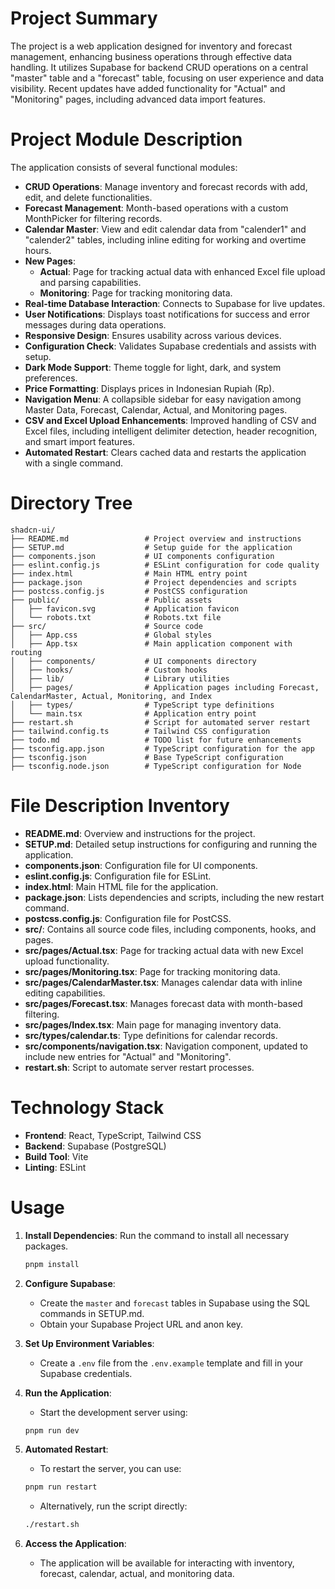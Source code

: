 # Project Summary
The project is a web application designed for inventory and forecast management, enhancing business operations through effective data handling. It utilizes Supabase for backend CRUD operations on a central "master" table and a "forecast" table, focusing on user experience and data visibility. Recent updates have added functionality for "Actual" and "Monitoring" pages, including advanced data import features.

# Project Module Description
The application consists of several functional modules:
- **CRUD Operations**: Manage inventory and forecast records with add, edit, and delete functionalities.
- **Forecast Management**: Month-based operations with a custom MonthPicker for filtering records.
- **Calendar Master**: View and edit calendar data from "calender1" and "calender2" tables, including inline editing for working and overtime hours.
- **New Pages**: 
  - **Actual**: Page for tracking actual data with enhanced Excel file upload and parsing capabilities.
  - **Monitoring**: Page for tracking monitoring data.
- **Real-time Database Interaction**: Connects to Supabase for live updates.
- **User Notifications**: Displays toast notifications for success and error messages during data operations.
- **Responsive Design**: Ensures usability across various devices.
- **Configuration Check**: Validates Supabase credentials and assists with setup.
- **Dark Mode Support**: Theme toggle for light, dark, and system preferences.
- **Price Formatting**: Displays prices in Indonesian Rupiah (Rp).
- **Navigation Menu**: A collapsible sidebar for easy navigation among Master Data, Forecast, Calendar, Actual, and Monitoring pages.
- **CSV and Excel Upload Enhancements**: Improved handling of CSV and Excel files, including intelligent delimiter detection, header recognition, and smart import features.
- **Automated Restart**: Clears cached data and restarts the application with a single command.

# Directory Tree
```
shadcn-ui/
├── README.md                 # Project overview and instructions
├── SETUP.md                  # Setup guide for the application
├── components.json           # UI components configuration
├── eslint.config.js          # ESLint configuration for code quality
├── index.html                # Main HTML entry point
├── package.json              # Project dependencies and scripts
├── postcss.config.js         # PostCSS configuration
├── public/                   # Public assets
│   ├── favicon.svg           # Application favicon
│   └── robots.txt            # Robots.txt file
├── src/                      # Source code
│   ├── App.css               # Global styles
│   ├── App.tsx               # Main application component with routing
│   ├── components/           # UI components directory
│   ├── hooks/                # Custom hooks
│   ├── lib/                  # Library utilities
│   ├── pages/                # Application pages including Forecast, CalendarMaster, Actual, Monitoring, and Index
│   ├── types/                # TypeScript type definitions
│   └── main.tsx              # Application entry point
├── restart.sh                # Script for automated server restart
├── tailwind.config.ts        # Tailwind CSS configuration
├── todo.md                   # TODO list for future enhancements
├── tsconfig.app.json         # TypeScript configuration for the app
├── tsconfig.json             # Base TypeScript configuration
├── tsconfig.node.json        # TypeScript configuration for Node
```

# File Description Inventory
- **README.md**: Overview and instructions for the project.
- **SETUP.md**: Detailed setup instructions for configuring and running the application.
- **components.json**: Configuration file for UI components.
- **eslint.config.js**: Configuration file for ESLint.
- **index.html**: Main HTML file for the application.
- **package.json**: Lists dependencies and scripts, including the new restart command.
- **postcss.config.js**: Configuration file for PostCSS.
- **src/**: Contains all source code files, including components, hooks, and pages.
- **src/pages/Actual.tsx**: Page for tracking actual data with new Excel upload functionality.
- **src/pages/Monitoring.tsx**: Page for tracking monitoring data.
- **src/pages/CalendarMaster.tsx**: Manages calendar data with inline editing capabilities.
- **src/pages/Forecast.tsx**: Manages forecast data with month-based filtering.
- **src/pages/Index.tsx**: Main page for managing inventory data.
- **src/types/calendar.ts**: Type definitions for calendar records.
- **src/components/navigation.tsx**: Navigation component, updated to include new entries for "Actual" and "Monitoring".
- **restart.sh**: Script to automate server restart processes.

# Technology Stack
- **Frontend**: React, TypeScript, Tailwind CSS
- **Backend**: Supabase (PostgreSQL)
- **Build Tool**: Vite
- **Linting**: ESLint

# Usage
1. **Install Dependencies**: Run the command to install all necessary packages.
   ```bash
   pnpm install
   ```

2. **Configure Supabase**: 
   - Create the `master` and `forecast` tables in Supabase using the SQL commands in SETUP.md.
   - Obtain your Supabase Project URL and anon key.

3. **Set Up Environment Variables**: 
   - Create a `.env` file from the `.env.example` template and fill in your Supabase credentials.

4. **Run the Application**: 
   - Start the development server using:
   ```bash
   pnpm run dev
   ```

5. **Automated Restart**: 
   - To restart the server, you can use:
   ```bash
   pnpm run restart
   ```
   - Alternatively, run the script directly:
   ```bash
   ./restart.sh
   ```

6. **Access the Application**: 
   - The application will be available for interacting with inventory, forecast, calendar, actual, and monitoring data.
